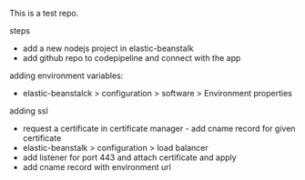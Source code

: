 This is a test repo.

steps
- add a new nodejs project in elastic-beanstalk
- add github repo to codepipeline and connect with the app

adding environment variables:
- elastic-beanstalck > configuration > software > Environment properties

adding ssl
- request a certificate in certificate manager - add cname record for given certificate
- elastic-beanstalk > configuration > load balancer
- add listener for port 443 and attach certificate and apply
- add cname record with environment url
